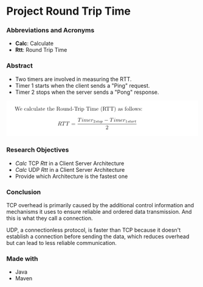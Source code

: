 # Project Round Trip Time

### Abbreviations and Acronyms
* **Calc**: Calculate
* **Rtt**: Round Trip Time 

### Abstract
* Two timers are involved in measuring the RTT.
* Timer 1 starts when the client sends a "Ping" request.
* Timer 2 stops when the server sends a "Pong" response.

![RTT Equation](./math.png)

### Research Objectives
* *Calc* TCP *Rtt* in a Client Server Architecture
* *Calc* UDP *Rtt* in a Client Server Architecture
* Provide which Architecture is the fastest one

### Conclusion
TCP overhead is primarily caused by the additional control information and mechanisms it uses to ensure reliable and ordered data transmission. And this is what they call a connection.

UDP, a connectionless protocol, is faster than TCP because it doesn't establish a connection before sending the data, which reduces overhead but can lead to less reliable communication.

### Made with
* Java
* Maven